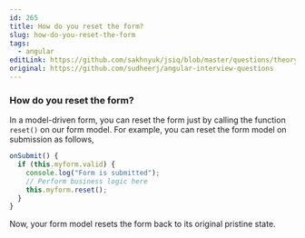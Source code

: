 ```yaml
---
id: 265
title: How do you reset the form?
slug: how-do-you-reset-the-form
tags:
  - angular
editLink: https://github.com/sakhnyuk/jsiq/blob/master/questions/theory/angular/265.md
original: https://github.com/sudheerj/angular-interview-questions
---
```


### How do you reset the form?

In a model-driven form, you can reset the form just by calling the function `reset()` on our form model. For example, you can reset the form model on submission as follows,

```js
onSubmit() {
  if (this.myform.valid) {
    console.log("Form is submitted");
    // Perform business logic here
    this.myform.reset();
  }
}
```

Now, your form model resets the form back to its original pristine state.